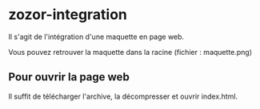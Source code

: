 # zozor-integration

Il s'agit de l'intégration d'une maquette en page web.

Vous pouvez retrouver la maquette dans la racine (fichier : maquette.png)

## Pour ouvrir la page web

Il suffit de télécharger l'archive, la décompresser et ouvrir index.html.
